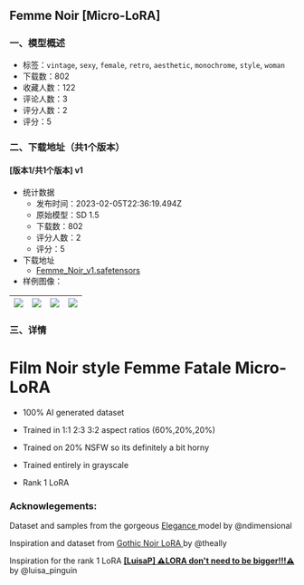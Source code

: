 ## Femme Noir [Micro-LoRA]
### 一、模型概述

- 标签：`vintage`, `sexy`, `female`, `retro`, `aesthetic`, `monochrome`, `style`, `woman`
- 下载数：802
- 收藏人数：122
- 评论人数：3
- 评分人数：2
- 评分：5

### 二、下载地址（共1个版本）

#### [版本1/共1个版本] v1

- 统计数据
  - 发布时间：2023-02-05T22:36:19.494Z
  - 原始模型：SD 1.5
  - 下载数：802
  - 评分人数：2
  - 评分：5
- 下载地址
  - [Femme_Noir_v1.safetensors](https://civitai.com/api/download/models/8089)
- 样例图像：

| <img src="https://image.civitai.com/xG1nkqKTMzGDvpLrqFT7WA/8210cf2c-5bc1-43fe-4d0d-ed616fbd9200/width=450/76488.jpeg" /> | <img src="https://image.civitai.com/xG1nkqKTMzGDvpLrqFT7WA/47e29219-ec47-4a83-c104-20530bda5400/width=450/76497.jpeg" /> | <img src="https://image.civitai.com/xG1nkqKTMzGDvpLrqFT7WA/67101919-e0a8-4410-5545-3ac6d444a700/width=450/76285.jpeg" /> | <img src="https://image.civitai.com/xG1nkqKTMzGDvpLrqFT7WA/40c4980c-c3d9-40f2-e8ba-6ca845020200/width=450/76288.jpeg" /> |
| ---- | ---- | ---- | ---- |


### 三、详情
<h1>Film Noir style Femme Fatale Micro-LoRA</h1><ul><li><p>100% AI generated dataset</p></li><li><p>Trained in 1:1 2:3 3:2 aspect ratios (60%,20%,20%)</p></li><li><p>Trained on 20% NSFW so its definitely a bit horny</p></li><li><p>Trained entirely in grayscale</p></li><li><p>Rank 1 LoRA</p></li></ul><h3>Acknowlegements:</h3><p>Dataset and samples from the gorgeous <a target="_blank" rel="ugc" href="https://civitai.com/models/5564/elegance">Elegance </a>model by <span data-type="mention" class="mantine-1yiar0p" data-id="mention:2300" data-label="ndimensional">@ndimensional</span></p><p>Inspiration and dataset from <a target="_blank" rel="ugc" href="https://civitai.com/models/6015/gothic-noir">Gothic Noir LoRA </a>by <span data-type="mention" class="mantine-1yiar0p" data-id="mention:5418" data-label="theally">@theally</span></p><p>Inspiration for the rank 1 LoRA <a target="_blank" rel="ugc" href="https://civitai.com/models/6596/luisap-lora-dont-need-to-be-bigger"><strong>[LuisaP] ⚠️LORA don't need to be bigger!!!⚠️ </strong></a>by <span data-type="mention" class="mantine-1yiar0p" data-id="mention:8105" data-label="luisa_pinguin">@luisa_pinguin</span></p><p></p><p></p>